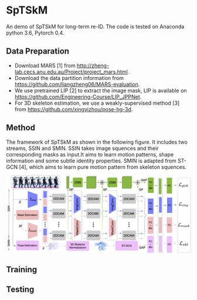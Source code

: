 # SpTSkM
An demo of SpTSkM for long-term re-ID. The code is tested on Anaconda python 3.6, Pytorch 0.4.
## Data Preparation
* Download MARS [1] from http://zheng-lab.cecs.anu.edu.au/Project/project_mars.html.
* Download the data partition information from https://github.com/liangzheng06/MARS-evaluation.
* We use pretrained LIP [2] to extract the image mask, LIP is available on https://github.com/Engineering-Course/LIP_JPPNet.
* For 3D skeleton estimation, we use a weakly-supervised method [3] from https://github.com/xingyizhou/pose-hg-3d. 

## Method
The framework of SpTSkM as shown in the following figure. It includes two streams, SSIN and SMIN. SSIN takes image squences and their corresponding masks as input.It aims to learn motion patterns, shape information and some subtle identity properties. SMIN is adapted from ST-GCN [4], which aims to learn pure motion pattern from skeleton squences.

![framework](/imgs/framework.png)

## Training

## Testing
